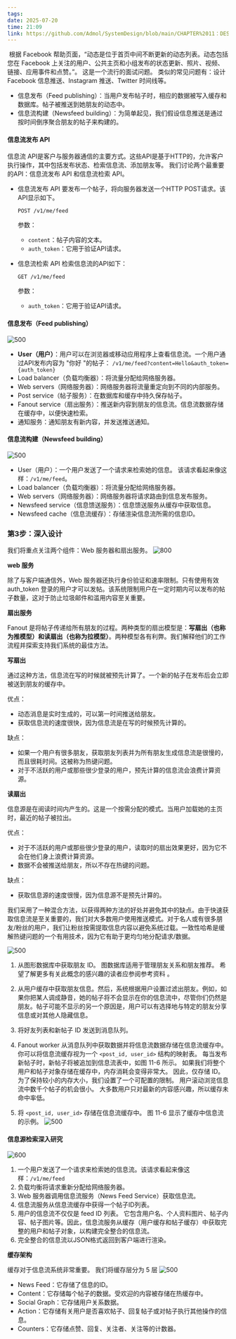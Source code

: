 ```yaml
---
tags: 
date: 2025-07-20
time: 21:09
link: https://github.com/Admol/SystemDesign/blob/main/CHAPTER%2011：DESIGN%20A%20NEWS%20FEED%20SYSTEM.md
---
```

 根据 Facebook 帮助页面，“动态是位于首页中间不断更新的动态列表。动态包括您在 Facebook 上关注的用户、公共主页和小组发布的状态更新、照片、视频、链接、应用事件和点赞。”。 这是一个流行的面试问题。 类似的常见问题有：设计 Facebook 信息推送、Instagram 推送、Twitter 时间线等。



- 信息发布（Feed publishing）：当用户发布帖子时，相应的数据被写入缓存和数据库。帖子被推送到她朋友的动态中。
- 信息流构建（Newsfeed building）：为简单起见，我们假设信息推送是通过按时间倒序聚合朋友的帖子来构建的。


#### 信息流发布 API


信息流 API是客户与服务器通信的主要方式。这些API是基于HTTP的，允许客户执行操作，其中包括发布状态、检索信息流、添加朋友等。
我们讨论两个最重要的API：信息流发布 API 和信息流检索 API。

- 信息流发布 API
    要发布一个帖子，将向服务器发送一个HTTP POST请求。该API显示如下。
    ```
    POST /v1/me/feed
    ```
    
    参数：
    - `content`：帖子内容的文本。
    - `auth_token`：它用于验证API请求。
	
- 信息流检索 API
    检索信息流的API如下：
    
    ```
    GET /v1/me/feed
    ```
    
    参数：
    - `auth_token`：它用于验证API请求。


#### 信息发布（Feed publishing）
![500](https://github.com/Admol/SystemDesign/raw/main/images/chapter11/figure11-2.jpg)

- **User（用户）**：用户可以在浏览器或移动应用程序上查看信息流。一个用户通过API发布内容为 "你好 "的帖子： `/v1/me/feed?content=Hello&auth_token={auth_token}`
- Load balancer（负载均衡器）：将流量分配给网络服务器。
- Web servers（网络服务器）：网络服务器将流量重定向到不同的内部服务。
- Post service（帖子服务）：在数据库和缓存中持久保存帖子。
- Fanout service（扇出服务）：推送新内容到朋友的信息流。信息流数据存储在缓存中，以便快速检索。
- 通知服务：通知朋友有新内容，并发送推送通知。


#### 信息流构建（Newsfeed building）
![500](https://github.com/Admol/SystemDesign/raw/main/images/chapter11/figure11-3.jpg)

- User（用户）：一个用户发送了一个请求来检索她的信息。 该请求看起来像这样：`/v1/me/feed`。
- Load balancer（负载均衡器）：将流量分配给网络服务器。
- Web servers（网络服务器）：网络服务器将请求路由到信息发布服务。
- Newsfeed service（信息馈送服务）：信息馈送服务从缓存中获取信息。
- Newsfeed cache（信息流缓存）：存储渲染信息流所需的信息ID。





### 第3步：深入设计

我们将重点关注两个组件：Web 服务器和扇出服务。
![800](https://github.com/Admol/SystemDesign/raw/main/images/chapter11/figure11-4.jpg)

**web 服务**

除了与客户端通信外，Web 服务器还执行身份验证和速率限制。只有使用有效 auth_token 登录的用户才可以发帖。该系统限制用户在一定时期内可以发布的帖子数量，这对于防止垃圾邮件和滥用内容至关重要。

**扇出服务**

Fanout 是将帖子传递给所有朋友的过程。两种类型的扇出模型是：**写扇出（也称为推模型）和读扇出（也称为拉模型）**。两种模型各有利弊。我们解释他们的工作流程并探索支持我们系统的最佳方法。

**写扇出**

通过这种方法，信息流在写的时候就被预先计算了。一个新的帖子在发布后会立即被送到朋友的缓存中。

优点：

- 动态消息是实时生成的，可以第一时间推送给朋友。
- 获取信息流的速度很快，因为信息流是在写的时候预先计算的。

缺点：

- 如果一个用户有很多朋友，获取朋友列表并为所有朋友生成信息流是很慢的，而且很耗时间。这被称为热键问题。
- 对于不活跃的用户或那些很少登录的用户，预先计算的信息流会浪费计算资源。

**读扇出**

信息源是在阅读时间内产生的。这是一个按需分配的模式。当用户加载她的主页时，最近的帖子被拉出。

优点：

- 对于不活跃的用户或那些很少登录的用户，读取时的扇出效果更好，因为它不会在他们身上浪费计算资源。
- 数据不会被推送给朋友，所以不存在热键的问题。

缺点：

- 获取信息源的速度很慢，因为信息源不是预先计算的。


我们采用了一种混合方法，以获得两种方法的好处并避免其中的缺点。由于快速获取信息流是至关重要的，我们对大多数用户使用推送模式。对于名人或有很多朋友/粉丝的用户，我们让粉丝按需提取信息内容以避免系统过载。一致性哈希是缓解热键问题的一个有用技术，因为它有助于更均匀地分配请求/数据。

![500](https://github.com/Admol/SystemDesign/raw/main/images/chapter11/figure11-5.jpg)

1. 从图形数据库中获取朋友 ID。 图数据库适用于管理朋友关系和朋友推荐。 希望了解更多有关此概念的感兴趣的读者应参阅参考资料 。
    
2. 从用户缓存中获取朋友信息。然后，系统根据用户设置过滤出朋友。例如，如果你把某人调成静音，她的帖子将不会显示在你的信息流中，尽管你们仍然是朋友。帖子可能不显示的另一个原因是，用户可以有选择地与特定的朋友分享信息或对其他人隐藏信息。
    
3. 将好友列表和新帖子 ID 发送到消息队列。
    
4. Fanout worker 从消息队列中获取数据并将信息流数据存储在信息流缓存中。 你可以将信息流缓存视为一个 `<post_id, user_id>` 结构的映射表。 每当发布新帖子时，新帖子将被追加到信息流表中，如图 11-6 所示。 如果我们将整个用户和帖子对象存储在缓存中，内存消耗会变得非常大。 因此，仅存储 ID。 为了保持较小的内存大小，我们设置了一个可配置的限制。 用户滚动浏览信息流中数千个帖子的机会很小。 大多数用户只对最新的内容感兴趣，所以缓存未命中率低。
    
5. 将 `<post_id, user_id>` 存储在信息流缓存中。 图 11-6 显示了缓存中信息流的示例。
	![500](https://github.com/Admol/SystemDesign/raw/main/images/chapter11/figure11-6.jpg)


#### 信息源检索深入研究

![600](https://github.com/Admol/SystemDesign/raw/main/images/chapter11/figure11-7.jpg)

1. 一个用户发送了一个请求来检索她的信息流。该请求看起来像这样：`/v1/me/feed`
2. 负载均衡将请求重新分配给网络服务器。
3. Web 服务器调用信息流服务（News Feed Service）获取信息流。
4. 信息流服务从信息流缓存中获得一个帖子ID列表。
5. 用户的信息流不仅仅是 feed ID 列表。 它包含用户名、个人资料图片、帖子内容、帖子图片等。因此，信息流服务从缓存（用户缓存和帖子缓存）中获取完整的用户和帖子对象，以构建完全整合的信息流。
6. 完全整合的信息流以JSON格式返回到客户端进行渲染。

**缓存架构**

缓存对于信息流系统非常重要。 我们将缓存层分为 5 层
![500](https://github.com/Admol/SystemDesign/raw/main/images/chapter11/figure11-8.jpg)

- News Feed：它存储了信息的ID。
- Content：它存储每个帖子的数据。受欢迎的内容被存储在热缓存中。
- Social Graph：它存储用户关系数据。
- Action：它存储有关用户是否喜欢帖子、回复帖子或对帖子执行其他操作的信息。
- Counters：它存储点赞、回复、关注者、关注等的计数器。